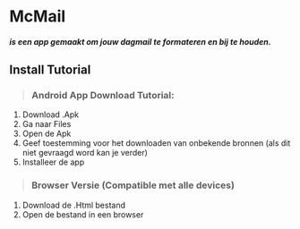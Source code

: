 # McMail
##### is een app gemaakt om jouw dagmail te formateren en bij te houden.

## **Install Tutorial**
>### Android App Download Tutorial:
 1. Download .Apk
 2. Ga naar Files
 3. Open de Apk
 4. Geef toestemming voor het downloaden van onbekende bronnen (als dit niet gevraagd word kan je verder)
 5. Installeer de app

>### Browser Versie (Compatible met alle devices)
 1. Download de .Html bestand
 2. Open de bestand in een browser
